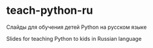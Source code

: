 # teach-python-ru

Слайды для обучения детей Python на русском языке

Slides for teaching Python to kids in Russian language
